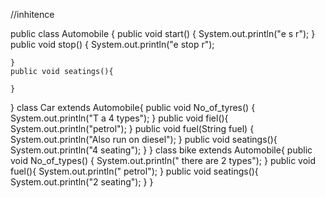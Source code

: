 //inhitence

public class Automobile 
{
    public void start()
    {
        System.out.println("e s r");
    }
    public void stop()
    {
        System.out.println("e stop r");
        
    }
    public void seatings(){
        
    }
}
class Car extends Automobile{
    public void No_of_tyres()
    {
        System.out.println("T a 4 types");
    }
    public void fiel(){
        System.out.println("petrol");
    }
    public void fuel(String fuel)
    {
        System.out.println("Also run on diesel");
    }
    public void seatings(){
        System.out.println("4 seating");
    }
}
class bike extends Automobile{
    public void No_of_types()
    {
        System.out.println(" there are 2 types");
    }
    public void fuel(){
        System.out.println(" petrol");
    }
    public void seatings(){
        System.out.println("2 seating");
    }
}
